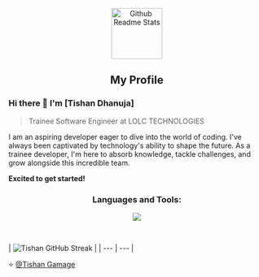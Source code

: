 <p align="center">
 <img width="100px" src="https://res.cloudinary.com/anuraghazra/image/upload/v1594908242/logo_ccswme.svg" align="center" alt="Github Readme Stats" />
 <h2 align="center">My Profile</h2>
</p>

### Hi there 👋 I'm [Tishan Dhanuja]
> Trainee Software Engineer at LOLC TECHNOLOGIES

<div>
 <p>
I am an aspiring developer eager to dive into the world of coding. I've always been captivated by technology's ability to shape the future. As a trainee developer, I'm here to absorb knowledge, tackle challenges, and grow alongside this incredible team.
  
<b>Excited to get started!</b>
</p>
</div>

<h3 align="center">Languages and Tools:</h3>
<p align="center">
<img src="https://skillicons.dev/icons?i=html,css,js,java,spring,py,mysql,photoshop,illustrator,postman,cpp,react,github,git,idea,selenium,figma,mongodb,typescript,kubernetes,docker,jenkins&perline=11" />
</p>
<br>

| ![Tishan GitHub Streak](https://github-readme-streak-stats.herokuapp.com/?user=TishanGamage&theme=tokyonight) |
| --- | --- |

⭐️ [@Tishan Gamage](https://github.com/TishanGamage)


